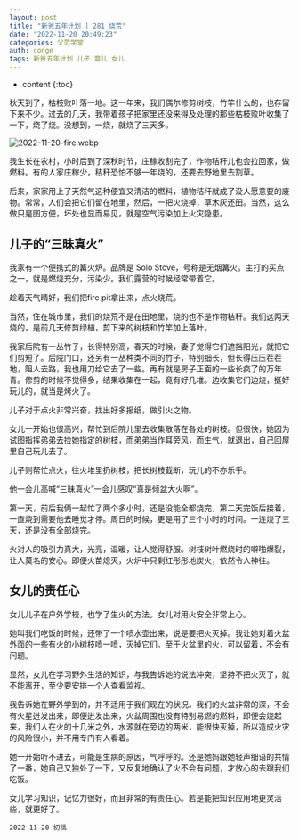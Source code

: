```yaml
---
layout: post
title: "新爸五年计划 | 281 烧荒"
date: "2022-11-20 20:49:23"
categories: 父范学堂
auth: conge
tags: 新爸五年计划 儿子 育儿 女儿 
---
```

* content
{:toc}

秋天到了，枯枝败叶落一地。这一年来，我们偶尔修剪树枝，竹竿什么的，也存留下来不少。过去的几天，我带着孩子把家里还没来得及处理的那些枯枝败叶收集了一下，烧了烧。没想到，一烧，就烧了三天多。

![2022-11-20-fire.webp](https://s2.loli.net/2022/11/21/RyXf4Uw16dWlPYM.webp)





我生长在农村，小时后到了深秋时节，庄稼收割完了，作物秸秆儿也会拉回家，做燃料。有的人家庄稼少，秸秆恐怕不够一年烧的，还要去野地里去割草。

后来，家家用上了天然气这种便宜又清洁的燃料，植物秸秆就成了没人愿意要的废物。常常，人们会把它们留在地里，然后，一把火烧掉，草木灰还田。当然，这么做只是图方便，坏处也显而易见，就是空气污染加上火灾隐患。

## 儿子的“三昧真火”

我家有一个便携式的篝火炉。品牌是 Solo Stove，号称是无烟篝火。主打的买点之一，就是燃烧充分，污染少。我们露营的时候经常带着它。

趁着天气晴好，我们把fire pit拿出来，点火烧荒。

当然，住在城市里，我们的烧荒不是在田地里，烧的也不是作物秸秆。我们这两天烧的，是前几天修剪绿植，剪下来的树枝和竹竿加上落叶。

我家后院有一丛竹子，长得特别高，春天的时候，妻子觉得它们遮挡阳光，就把它们剪短了。后院门口，还另有一丛种类不同的竹子，特别细长，但长得压压茬茬地，阻人去路，我也用刀给它去了一些。再有就是房子正面的一些长疯了的万年青。修剪的时候不觉得多，结果收集在一起，竟有好几堆。边收集它们边烧，挺好玩儿的，就当是烤火了。

儿子对于点火非常兴奋，找出好多报纸，做引火之物。

女儿一开始也很高兴，帮忙到后院儿里去收集散落在各处的树枝。但很快，她因为试图指挥弟弟去捡她指定的树枝，而弟弟当作耳旁风，而生气，就退出，自己回屋里自己玩儿去了。

儿子则帮忙点火，往火堆里扔树枝，把长树枝截断，玩儿的不亦乐乎。

他一会儿高喊“三昧真火”一会儿感叹“真是倾盆大火啊”。

第一天，前后我俩一起忙了两个多小时，还是没能全都烧完，第二天完饭后接着，一直烧到需要他去睡觉才停。周日的时候，更是用了三个小时的时间。一连烧了三天，还是没有全部烧完。

火对人的吸引力真大，光亮，温暖，让人觉得舒服。树枝树叶燃烧时的噼啪爆裂，让人莫名的安心。即便火苗熄灭，火炉中只剩红彤彤地炭火，依然令人神往。

## 女儿的责任心

女儿儿子在户外学校，也学了生火的方法。女儿对用火安全非常上心。

她叫我们吃饭的时候，还带了一个喷水壶出来，说是要把火灭掉。我让她对着火盆外面的一些有火的小树枝喷一喷，灭掉它们。至于火盆里的火，可以留着，不会有问题。

显然，女儿在学习野外生活的知识，与我告诉她的说法冲突，坚持不把火灭了，就不能离开，至少要安排一个人查看监视。

我告诉她在野外学到的，并不适用于我们现在的状况。我们的火盆非常的深，不会有火星迸发出来，即便迸发出来，火盆周围也没有特别易燃的燃料，即便会烧起来，我们人在火的十几米之外，水源就在旁边的两米，能很快灭掉，所以造成火灾的风险很小，并不用专门有人看着。

她一开始听不进去，可能是生病的原因，气呼呼的。还是她妈跟她轻声细语的共情了一番，她自己又独处了一下，又反复地确认了火不会有问题，才放心的去跟我们吃饭。

女儿学习知识，记忆力很好，而且非常的有责任心。若是能把知识应用地更灵活些，就更好了。

```
2022-11-20 初稿
```
